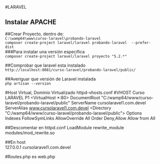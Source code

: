 #LARAVEL

## Instalar APACHE

##Crear Proyecto, dentro de:  
`C:\wamp64\www\curso-laravel\probando-laravel`  
`composer create-project laravel/laravel probando-laravel  --prefer-dist`  
###Para instalar una versión especifica  
`composer create-project laravel/laravel proyecto "5.2.*"`

##Comprobar que laravel esta instalado  
`http://localhost:8081/curso-laravel/probando-laravel/public/`  

##Averiguar que versión de Laravel instalada  
`php artisan --version`  

#Host Virtual, Dominio Virtualizado httpd-vhosts.conf
#VHOST Curso LARAVEL P1
<VirtualHost *:80>
  DocumentRoot "C:/wamp64/www/curso-laravel/probando-laravel/public"
  ServerName cursolaravel1.com.devel
  ServerAlias www.cursolaravel1.com.devel
  <Directory "C:/wamp64/www/curso-laravel/probando-laravel/public">
    Options Indexes FollowSymLinks
    AllowOverride All
    Order Deny,Allow
    Allow from All
  </Directory>
</VirtualHost> 

##Descomentar en httpd.conf
    LoadModule rewrite_module modules/mod_rewrite.so  


##En host  
    127.0.0.1 cursolaravel1.com.devel

#Routes.php es web.php


